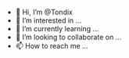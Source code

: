 - 👋 Hi, I’m @Tondix
- 👀 I’m interested in ...
- 🌱 I’m currently learning ...
- 💞️ I’m looking to collaborate on ...
- 📫 How to reach me ...

<!---
Tondix/Tondix is a ✨ special ✨ repository because its `README.md` (this file) appears on your GitHub profile.
You can click the Preview link to take a look at your changes.
--->
